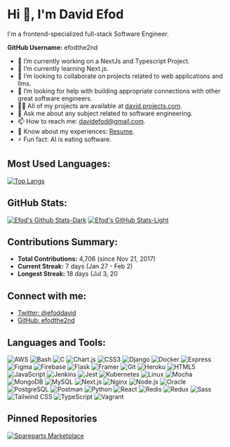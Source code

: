 # Hi 👋, I'm David Efod

I'm a frontend-specialized full-stack Software Engineer.

**GitHub Username:** efodthe2nd

- 🔭 I’m currently working on a NextJs and Typescript Project.
- 🌱 I’m currently learning Next.js.
- 👯 I’m looking to collaborate on projects related to web applications and llms.
- 🤝 I’m looking for help with building appropriate connections with other great software engineers.
- 👨‍💻 All of my projects are available at [david.projects.com](https://david.reeoah.com).
- 💬 Ask me about any subject related to software engineering.
- 📫 How to reach me: davidefod@gmail.com.
- 📄 Know about my experiences: [Resume](#).
- ⚡ Fun fact: AI is eating software.

## Most Used Languages:
[![Top Langs](https://github-readme-stats.vercel.app/api/top-langs/?username=efodthe2nd)](https://github.com/anuraghazra/github-readme-stats)

## GitHub Stats:
[![Efod's Github Stats-Dark](https://github-readme-stats.vercel.app/api?username=efodthe2nd&show_icons=true&theme=radical#gh-light-mode-only)](https://github.com/anuraghazra/github-readme-stats)
[![Efod's GitHub Stats-Light](https://github-readme-stats.vercel.app/api?username=anuraghazra&show_icons=true&theme=default#gh-light-mode-only)](https://github.com/anuraghazra/github-readme-stats#gh-light-mode-only)


## Contributions Summary:
- **Total Contributions:** 4,706 (since Nov 21, 2017)
- **Current Streak:** 7 days (Jan 27 - Feb 2)
- **Longest Streak:** 18 days (Jul 3, 20

## Connect with me:

- [Twitter: @efoddavid](https://twitter.com/efoddavid)
- [GitHub: efodthe2nd](https://github.com/efodthe2nd)

## Languages and Tools:

![AWS](https://img.shields.io/badge/-AWS-232F3E?logo=amazon-aws&logoColor=white)
![Bash](https://img.shields.io/badge/-Bash-4EAA25?logo=gnu-bash&logoColor=white)
![C](https://img.shields.io/badge/-C-A8B9CC?logo=c&logoColor=white)
![Chart.js](https://img.shields.io/badge/-Chart.js-FF6384?logo=chartdotjs&logoColor=white)
![CSS3](https://img.shields.io/badge/-CSS3-1572B6?logo=css3&logoColor=white)
![Django](https://img.shields.io/badge/-Django-092E20?logo=django&logoColor=white)
![Docker](https://img.shields.io/badge/-Docker-2496ED?logo=docker&logoColor=white)
![Express](https://img.shields.io/badge/-Express-000000?logo=express&logoColor=white)
![Figma](https://img.shields.io/badge/-Figma-F24E1E?logo=figma&logoColor=white)
![Firebase](https://img.shields.io/badge/-Firebase-FFCA28?logo=firebase&logoColor=white)
![Flask](https://img.shields.io/badge/-Flask-000000?logo=flask&logoColor=white)
![Framer](https://img.shields.io/badge/-Framer-0055FF?logo=framer&logoColor=white)
![Git](https://img.shields.io/badge/-Git-F05032?logo=git&logoColor=white)
![Heroku](https://img.shields.io/badge/-Heroku-430098?logo=heroku&logoColor=white)
![HTML5](https://img.shields.io/badge/-HTML5-E34F26?logo=html5&logoColor=white)
![JavaScript](https://img.shields.io/badge/-JavaScript-F7DF1E?logo=javascript&logoColor=white)
![Jenkins](https://img.shields.io/badge/-Jenkins-D24939?logo=jenkins&logoColor=white)
![Jest](https://img.shields.io/badge/-Jest-C21325?logo=jest&logoColor=white)
![Kubernetes](https://img.shields.io/badge/-Kubernetes-326CE5?logo=kubernetes&logoColor=white)
![Linux](https://img.shields.io/badge/-Linux-FCC624?logo=linux&logoColor=white)
![Mocha](https://img.shields.io/badge/-Mocha-8D6748?logo=mocha&logoColor=white)
![MongoDB](https://img.shields.io/badge/-MongoDB-47A248?logo=mongodb&logoColor=white)
![MySQL](https://img.shields.io/badge/-MySQL-4479A1?logo=mysql&logoColor=white)
![Next.js](https://img.shields.io/badge/-Next.js-000000?logo=nextdotjs&logoColor=white)
![Nginx](https://img.shields.io/badge/-Nginx-009639?logo=nginx&logoColor=white)
![Node.js](https://img.shields.io/badge/-Node.js-339933?logo=nodedotjs&logoColor=white)
![Oracle](https://img.shields.io/badge/-Oracle-F80000?logo=oracle&logoColor=white)
![PostgreSQL](https://img.shields.io/badge/-PostgreSQL-336791?logo=postgresql&logoColor=white)
![Postman](https://img.shields.io/badge/-Postman-FF6C37?logo=postman&logoColor=white)
![Python](https://img.shields.io/badge/-Python-3776AB?logo=python&logoColor=white)
![React](https://img.shields.io/badge/-React-61DAFB?logo=react&logoColor=white)
![Redis](https://img.shields.io/badge/-Redis-DC382D?logo=redis&logoColor=white)
![Redux](https://img.shields.io/badge/-Redux-764ABC?logo=redux&logoColor=white)
![Sass](https://img.shields.io/badge/-Sass-CC6699?logo=sass&logoColor=white)
![Tailwind CSS](https://img.shields.io/badge/-Tailwind%20CSS-38B2AC?logo=tailwind-css&logoColor=white)
![TypeScript](https://img.shields.io/badge/-TypeScript-3178C6?logo=typescript&logoColor=white)
![Vagrant](https://img.shields.io/badge/-Vagrant-1563FF?logo=vagrant&logoColor=white)

## Pinned Repositories

[![Spareparts Marketplace](https://github.com/efodthe2nd/spareparts-marketplace)](https://github.com/efodthe2nd/spareparts-marketplace)
